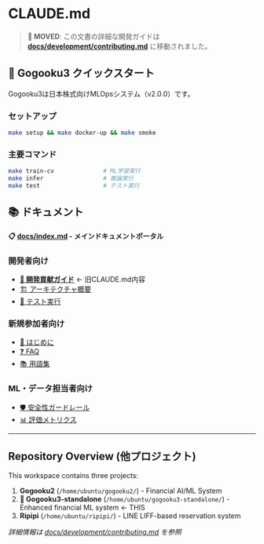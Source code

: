 # CLAUDE.md

> **📍 MOVED**: この文書の詳細な開発ガイドは **[docs/development/contributing.md](docs/development/contributing.md)** に移動されました。

## 🚀 Gogooku3 クイックスタート

Gogooku3は日本株式向けMLOpsシステム（v2.0.0）です。

### セットアップ
```bash
make setup && make docker-up && make smoke
```

### 主要コマンド  
```bash
make train-cv              # ML学習実行
make infer                 # 推論実行
make test                  # テスト実行
```

## 📚 ドキュメント

**📋 [docs/index.md](docs/index.md) - メインドキュメントポータル**

### 開発者向け
- **[👥 開発貢献ガイド](docs/development/contributing.md)** ← 旧CLAUDE.md内容
- [🏗️ アーキテクチャ概要](docs/architecture/overview.md)  
- [🧪 テスト実行](docs/development/testing.md)

### 新規参加者向け  
- [🌟 はじめに](docs/getting-started.md)
- [❓ FAQ](docs/faq.md)
- [📚 用語集](docs/glossary.md)

### ML・データ担当者向け
- [🛡️ 安全性ガードレール](docs/ml/safety-guardrails.md)
- [📊 評価メトリクス](docs/ml/metrics.md)

---

## Repository Overview (他プロジェクト)

This workspace contains three projects:

1. **Gogooku2** (`/home/ubuntu/gogooku2/`) - Financial AI/ML System
2. **🌟 Gogooku3-standalone** (`/home/ubuntu/gogooku3-standalone/`) - Enhanced financial ML system ← THIS
3. **Ripipi** (`/home/ubuntu/ripipi/`) - LINE LIFF-based reservation system

*詳細情報は [docs/development/contributing.md](docs/development/contributing.md) を参照*